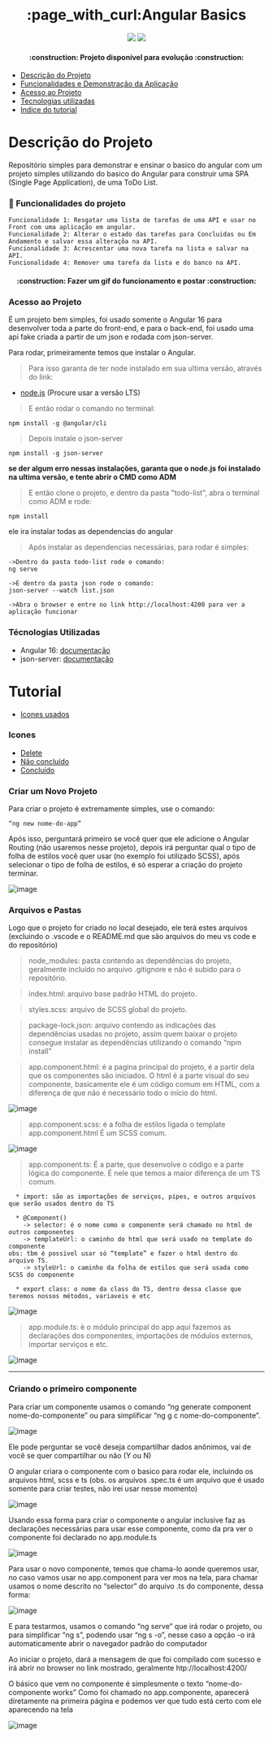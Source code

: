 <h1 align="center">:page_with_curl:Angular Basics</h1>

<p align="center">
  <img src="http://img.shields.io/static/v1?label=STATUS&message=EM%20DESENVOLVIMENTO&color=GREEN&style=for-the-badge"/>
  <img src="https://img.shields.io/github/stars/camilafernanda?style=social"/>
</p>

<h4 align="center"> 
    :construction:  Projeto disponível para evolução  :construction:
</h4>

* [Descrição do Projeto](#descrição-do-projeto)
* [Funcionalidades e Demonstração da Aplicação](#funcionalidades-e-demonstração-da-aplicação)
* [Acesso ao Projeto](#acesso-ao-projeto)
* [Tecnologias utilizadas](#tecnologias-utilizadas)
* [Indice do tutorial](#indice-tutorial)

<h1 id="descrição-do-projeto">Descrição do Projeto</h1>

<p align="left">
  Repositório simples para demonstrar e ensinar o basico do angular com um projeto simples utilizando do basico do Angular para construir uma SPA (Single Page Application), de uma ToDo List.
</p>

<h3 id="funcionalidades-e-demonstração-da-aplicação">🔨 Funcionalidades do projeto</h3>

    Funcionalidade 1: Resgatar uma lista de tarefas de uma API e usar no Front com uma aplicação em angular.
    Funcionalidade 2: Alterar o estado das tarefas para Concluidas ou Em Andamento e salvar essa alteraçõa na API.
    Funcionalidade 3: Acrescentar uma nova tarefa na lista e salvar na API.
    Funcionalidade 4: Remover uma tarefa da lista e do banco na API.
    
<h4 align="center"> 
  :construction:  Fazer um gif do funcionamento e postar  :construction:
</h4>

<h3 id="acesso-ao-projeto">Acesso ao Projeto</h3> 
<p>É um projeto bem simples, foi usado somente o Angular 16 para desenvolver toda a parte do front-end, e para o back-end, foi usado uma api fake criada a partir de um json e rodada com json-server.</p>
<p>Para rodar, primeiramente temos que instalar o Angular.</p>

>Para isso garanta de ter  node instalado em sua ultima versão, através do link:
* [node.js](https://nodejs.org/en) (Procure usar a versão LTS)
  
>E então rodar o comando no terminal:
```
npm install -g @angular/cli
```

>Depois instale o json-server

```
npm install -g json-server
```

**se der algum erro nessas instalações, garanta que o node.js foi instalado na ultima versão, e tente abrir o CMD como ADM**

>E então clone o projeto, e dentro da pasta "todo-list", abra o terminal como ADM e rode:
```
npm install
```
ele ira instalar todas as dependencias  do angular

>Após instalar as dependencias necessárias, para rodar é simples:
```
->Dentro da pasta todo-list rode o comando:
ng serve

->E dentro da pasta json rode o comando:
json-server --watch list.json

->Abra o browser e entre no link http://localhost:4200 para ver a aplicação funcionar
```

<h3 id="tecnologias-utilizadas">Técnologias Utilizadas</h3>

* Angular 16: [documentação](https://angular.io/docs)
* json-server: [documentação](https://www.npmjs.com/package/json-server#getting-started)


<h1 id="indice-tutorial">Tutorial</h1>
  
* [Icones usados](#icones)

<h3 id="icones">Icones</h3>

* [Delete](https://www.flaticon.com/br/icone-gratis/remover-do-carrinho_6815040)
* [Não concluído](https://www.flaticon.com/br/icone-gratis/cancelar_190406?term=cancel&page=1&position=5&origin=search&related_id=190406)
* [Concluído](https://www.flaticon.com/br/icone-gratis/verificado_169780?term=sucesso&page=1&position=3&origin=search&related_id=169780)

<h3 id="criar-novo-projeto">Criar um Novo Projeto</h3>
<p>Para criar o projeto é extremamente simples, use o comando:
  
```
“ng new nome-do-app”
```

Após isso, perguntará primeiro se você quer que ele adicione o Angular Routing (não usaremos nesse projeto), depois irá perguntar qual o tipo de folha de estilos você quer usar (no exemplo foi utilizado SCSS), após selecionar o tipo de folha de estilos, é só esperar a criação do projeto terminar.</p>

![image](https://github.com/Lucas-S-Canno/Angular-Basics/assets/56321276/3864e1d7-55bc-416a-bd52-787622d47425)


<h3 id="folder-and-files">Arquivos e Pastas</h3>
<p>Logo que o projeto for criado no local desejado, ele terá estes arquivos (excluindo o .vscode e o README.md que são arquivos do meu vs code e do repositório)</p>

> node_modules: pasta contendo as dependências do projeto, geralmente incluído no arquivo .gitignore e não é subido para o repositório.

> index.html: arquivo base  padrão HTML do projeto.

> styles.scss: arquivo de SCSS global do projeto.

> package-lock.json: arquivo contendo as indicações das dependências usadas no projeto, assim quem baixar o projeto consegue instalar as dependências utilizando o comando “npm install”

> app.component.html: é a pagina principal do projeto, é a partir dela que os componentes são iniciados.
O html é a parte visual do seu componente, basicamente ele é um código comum  em HTML, com a diferença de que não é necessário todo o início do html.

![image](https://github.com/Lucas-S-Canno/Angular-Basics/assets/56321276/554b369c-0071-4113-9826-415bc9e1c177)

> app.component.scss: é a folha de estilos ligada o template app.component.html
É um SCSS comum.

![image](https://github.com/Lucas-S-Canno/Angular-Basics/assets/56321276/4a2a053b-3757-49ed-9b8d-a60fb80da9fe)

> app.component.ts: É a parte, que desenvolve o código e a parte lógica do componente.
É nele que temos a maior diferença de um TS comum.
```
  * import: são as importações de serviços, pipes, e outros arquivos que serão usados dentro do TS

  * @Component()
    -> selector: é o nome como o componente será chamado no html de outros componentes
    -> templateUrl: o caminho do html que será usado no template do componente 
obs: tbm é possivel usar só “template” e fazer o html dentro do arquivo TS.
    -> styleUrl: o caminho da folha de estilos que será usada como SCSS do componente

  * export class: o nome da class do TS, dentro dessa classe que teremos nossos métodos, variaveis e etc
```

![image](https://github.com/Lucas-S-Canno/Angular-Basics/assets/56321276/2d5fbdc7-6e60-4fbd-92cd-174114f7b79a)

>app.module.ts: è o módulo principal do app aqui fazemos as declarações dos componentes, importações de módulos externos, importar serviços e etc.

![image](https://github.com/Lucas-S-Canno/Angular-Basics/assets/56321276/8fdbdd07-36db-46eb-af46-bb0f10ecde11)

<hr>

<h3>Criando o primeiro componente</h3>

<p>Para criar um componente usamos o comando “ng generate component nome-do-componente” ou para simplificar “ng g c nome-do-componente”.</p>

![image](https://github.com/Lucas-S-Canno/Angular-Basics/assets/56321276/a387213a-ed39-4ca7-afd0-aaa04b5f07f6)

<p>Ele pode perguntar se você deseja compartilhar dados anônimos, vai de você se quer compartilhar ou não (Y ou N)</p>

<p>O angular criara o componente com o basico para rodar ele, incluindo os arquivos html, scss e ts (obs. os arquivos .spec.ts é um arquivo que é usado somente para criar testes, não irei usar nesse momento)</p>

![image](https://github.com/Lucas-S-Canno/Angular-Basics/assets/56321276/1484e9f5-943d-4df5-9d1a-f1f33f127ca6)

<p>Usando essa forma para criar o componente o angular inclusive faz as declarações necessárias para usar esse componente, como da pra ver o componente foi declarado no app.module.ts</p>

![image](https://github.com/Lucas-S-Canno/Angular-Basics/assets/56321276/cede8214-0342-48d3-8f03-f0dfb4e843eb)

<p>Para usar o novo componente, temos que chama-lo aonde queremos usar, no caso vamos usar no app.component para ver mos na tela, para chamar usamos o nome descrito no “selector” do arquivo .ts do componente, dessa forma:</p>

![image](https://github.com/Lucas-S-Canno/Angular-Basics/assets/56321276/68e9ab83-6559-4582-a465-94caee5c03c6)

<p>E para testarmos, usamos o comando “ng serve” que irá rodar o projeto, ou para simplificar “ng s”, podendo usar “ng s -o”, nesse caso a opção -o irá automaticamente abrir o navegador padrão do computador</p>
<p>Ao iniciar o projeto, dará a mensagem de que foi compilado com sucesso  e irá abrir no browser no link mostrado, geralmente htp://localhost:4200/</p>
<p>O básico que vem no componente é simplesmente o texto “nome-do-componente works”
Como foi chamado no app.componente, aparecerá diretamente na primeira página e podemos ver que tudo está certo com ele aparecendo na tela</p>

![image](https://github.com/Lucas-S-Canno/Angular-Basics/assets/56321276/da79b625-7f15-4449-8b41-fd4954a62709)
